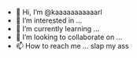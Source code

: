 - 👋 Hi, I’m @kaaaaaaaaaaarl
- 👀 I’m interested in ...
- 🌱 I’m currently learning ...
- 💞️ I’m looking to collaborate on ...
- 📫 How to reach me ... slap my ass

<!---
kaaaaaaaaaaarl/kaaaaaaaaaaarl is a ✨ special ✨ repository because its `README.md` (this file) appears on your GitHub profile.
You can click the Preview link to take a look at your changes.
--->
